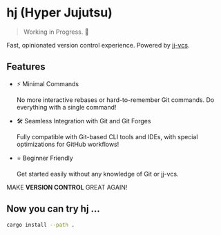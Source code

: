 # hj (Hyper Jujutsu)

> Working in Progress. 🚧

Fast, opinionated version control experience. Powered by [jj-vcs](https://github.com/jj-vcs/jj).

## Features

- ⚡️ Minimal Commands

  No more interactive rebases or hard-to-remember Git commands. Do everything with a single command!

- 🛠️ Seamless Integration with Git and Git Forges

  Fully compatible with Git-based CLI tools and IDEs, with special optimizations for GitHub workflows!

- ⭐️ Beginner Friendly

  Get started easily without any knowledge of Git or jj-vcs.

MAKE **VERSION CONTROL** GREAT AGAIN!

## Now you can try hj ...

```bash
cargo install --path .
```
